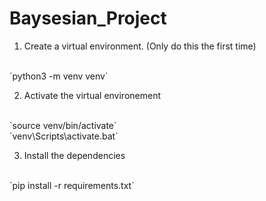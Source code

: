 # Baysesian_Project

1. Create a virtual environment. (Only do this the first time)
<br>
`python3 -m venv venv`

2. Activate the virtual environement
<br>
`source venv/bin/activate`
<br>
`venv\Scripts\activate.bat`

3. Install the dependencies
<br>
`pip install -r requirements.txt`